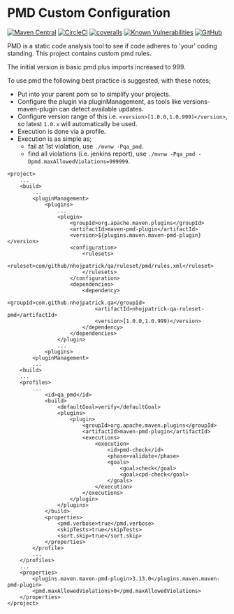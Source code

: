 # PMD Custom Configuration

[![Maven Central](https://img.shields.io/maven-central/v/com.github.nhojpatrick.qa/nhojpatrick-qa-ruleset-pmd?style=plastic)](https://search.maven.org/artifact/com.github.nhojpatrick.qa/nhojpatrick-qa-ruleset-pmd)
[![CircleCI](https://img.shields.io/circleci/build/github/nhojpatrick/nhojpatrick-qa-ruleset-pmd/develop?label=circleci&style=plastic)](https://circleci.com/gh/nhojpatrick/nhojpatrick-qa-ruleset-pmd/tree/develop)
[![coveralls](https://img.shields.io/coveralls/github/nhojpatrick/reop/branch?style=plastic)](https://coveralls.io/github/nhojpatrick/nhojpatrick-qa-ruleset-pmd?branch=develop)
[![Known Vulnerabilities](https://snyk.io/test/github/nhojpatrick/nhojpatrick-qa-ruleset-pmd/develop/badge.svg?style=plastic)](https://snyk.io/test/github/nhojpatrick/nhojpatrick-qa-ruleset-pmd/develop)
[![GitHub](https://img.shields.io/github/license/nhojpatrick/nhojpatrick-qa-ruleset-pmd?style=plastic)](https://github.com/nhojpatrick/nhojpatrick-qa-ruleset-pmd/blob/develop/LICENSE)

PMD is a static code analysis tool to see if code adheres to 'your'
coding standing. This project contains custom pmd rules.

The initial version is basic pmd plus imports increased to 999.

To use pmd the following best practice is suggested, with these notes;
* Put into your parent pom so to simplify your projects.
* Configure the plugin via pluginManagement, as tools like versions-maven-plugin can detect available updates.
* Configure version range of this i.e. `<version>[1.0.0,1.0.999)</version>`, so latest `1.0.x` will automatically be used.
* Execution is done via a profile.
* Execution is as simple as;
  * fail at 1st violation, use `./mvnw -Pqa_pmd`.
  * find all violations (i.e. jenkins report), use `./mvnw -Pqa_pmd -Dpmd.maxAllowedViolations=999999`.

```
<project>
	...
	<build>
		...
		<pluginManagement>
			<plugins>
				...
				<plugin>
					<groupId>org.apache.maven.plugins</groupId>
					<artifactId>maven-pmd-plugin</artifactId>
					<version>${plugins.maven.maven-pmd-plugin}</version>
					<configuration>
						<rulesets>
							<ruleset>com/github/nhojpatrick/qa/ruleset/pmd/rules.xml</ruleset>
						</rulesets>
					</configuration>
					<dependencies>
						<dependency>
							<groupId>com.github.nhojpatrick.qa</groupId>
							<artifactId>nhojpatrick-qa-ruleset-pmd</artifactId>
							<version>[1.0.0,1.0.999)</version>
						</dependency>
					</dependencies>
				</plugin>
				...
			<plugins>
		<pluginManagement>
		...
	<build>
	...
	<profiles>
		...
			<id>qa_pmd</id>
			<build>
				<defaultGoal>verify</defaultGoal>
				<plugins>
					<plugin>
						<groupId>org.apache.maven.plugins</groupId>
						<artifactId>maven-pmd-plugin</artifactId>
						<executions>
							<execution>
								<id>pmd-check</id>
								<phase>validate</phase>
								<goals>
									<goal>check</goal>
									<goal>cpd-check</goal>
								</goals>
							</execution>
						</executions>
					</plugin>
				</plugins>
			</build>
			<properties>
				<pmd.verbose>true</pmd.verbose>
				<skipTests>true</skipTests>
				<sort.skip>true</sort.skip>
			</properties>
		</profile>
		...
	</profiles>
	...
	<properties>
		<plugins.maven.maven-pmd-plugin>3.13.0</plugins.maven.maven-pmd-plugin>
		<pmd.maxAllowedViolations>0</pmd.maxAllowedViolations>
	</properties>
</project>
```
